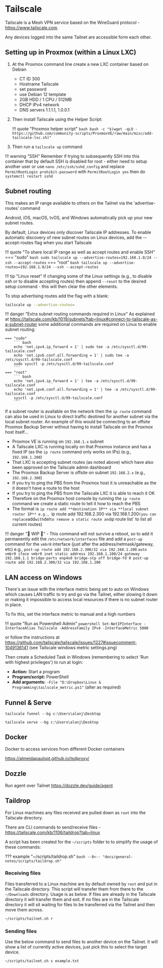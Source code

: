 # Tailscale

Tailscale is a Mesh VPN service based on the WireGuard protocol - https://www.tailscale.com.

Any devices logged into the same Tailnet are accessible form each other.

## Setting up in Proxmox (within a Linux LXC)

1. At the Proxmox command line create a new LXC container based on Debian
    - CT ID 300
    - Hostname Tailscale
    - set password
    - use Debian 12 template
    - 2GB HDD / 1 CPU / 512MB
    - DHCP IPv4 network
    - DNS servers 1.1.1.1, 1.0.0.1
    
1. Then install Tailscale using the Helper Script:

    !!! quote "Proxmox helper script"
        ``` bash
        bash -c "$(wget -qLO - https://github.com/community-scripts/ProxmoxVE/raw/main/misc/add-tailscale-lxc.sh)"
        ```

1. Then run a `tailscale up` command

!!! warning "SSH"
    Remember if trying to subsequently SSH into this container that by default SSH is disabled for root - either need to setup another user or use `nano /etc/ssh/sshd_config` and replace `PermitRootLogin prohibit-password` with `PermitRootLogin yes` then do `systemctl restart sshd`

## Subnet routing

This makes an IP range available to others on the Tailnet via the 'advertise-routes' command

Android, iOS, macOS, tvOS, and Windows automatically pick up your new subnet routes.

By default, Linux devices only discover Tailscale IP addresses. To enable automatic discovery of new subnet routes on Linux devices, add the --accept-routes flag when you start Tailscale

!!! quote "To share local IP range as well as accept routes and enable SSH"
    === "sudo"
        ``` bash
        sudo tailscale up --advertise-routes=192.168.1.0/24 --ssh --accept-routes
        ```
    === "root"
        ``` bash
        tailscale up --advertise-routes=192.168.1.0/24 --ssh --accept-routes
        ```

!!! tip "Linux reset"
    If changing some of the Linux settings (e.g., to disable ssh or to disable accepting routes) then append `--reset` to the desired setup command - this will then clear the other elements.

To stop advertising routes add the flag with a blank:
``` bash
tailscale up --advertise-routes=
```

!!! danger "Extra subnet routing commands required in Linux"
    As explained at https://tailscale.com/kb/1019/subnets?tab=linux#connect-to-tailscale-as-a-subnet-router some additional commands are required on Linux to enable subnet routing:

    === "sudo"
        ``` bash
        echo 'net.ipv4.ip_forward = 1' | sudo tee -a /etc/sysctl.d/99-tailscale.conf
        echo 'net.ipv6.conf.all.forwarding = 1' | sudo tee -a /etc/sysctl.d/99-tailscale.conf
        sudo sysctl -p /etc/sysctl.d/99-tailscale.conf
        ```
    === "root"
        ``` bash
        echo 'net.ipv4.ip_forward = 1' | tee -a /etc/sysctl.d/99-tailscale.conf
        echo 'net.ipv6.conf.all.forwarding = 1' | tee -a /etc/sysctl.d/99-tailscale.conf
        sysctl -p /etc/sysctl.d/99-tailscale.conf
        ```

If a subnet router is available on the network then the `ip route` command can also be used in Linux to direct traffic destined for another subnet via the local subnet router.  An example of this would be connecting to an offsite Proxmox Backup Server without having to install Tailscale on the Proxmox host itself...

- Proxmox VE is running on `192.168.1.x` subnet
- A Tailscale LXC is running locally on that Proxmox instance and has a fixed IP (as the `ip route` command only works on IPs) (e.g., `192.168.1.200`)
- That LXC is accepting subnet routes (as noted above) which have also been approved on the Tailscale admin dashboard
- The Proxmox Backup Server is offsite on subnet `192.168.2.x` (e.g., `192.168.2.300`)
- If you try to ping the PBS from the Proxmox host it is unreachable as the it doesn't have a route to the host
- If you try to ping the PBS from the Tailscale LXC it is able to reach it OK
- Therefore on the Proxmox host console by running the `ip route` command we create a static route to tell it how to reach the PBS
- The format is `ip route add **destination IP** via **local subnet router IP** e.g., `ip route add 192.168.2.300 via 192.168.1.200` (you can replace `add` with `del` to remove a static route and `ip route list` to list all current routes)


!!! danger "🚧 WIP 🚧"
    - This command will not survive a reboot, so to add it permanently edit the `/etc/network/interfaces` file and add a `post-up` command for the `vmbr0` interface (just after the address/netmask/gateway, etc) e.g., `post-up route add 192.168.2.300/32 via 192.168.1.200`
        ```
        auto vmbr0
        iface vmbr0 inet static
            address 192.168.1.100/24
            gateway 192.168.1.1
            bridge-ports enp4s0
            bridge-stp off
            bridge-fd 0
            post-up route add 192.168.2.300/32 via 192.168.1.200
        ```

## LAN access on Windows
There's an issue with the interface metric being set to auto on Windows which causes LAN traffic to try and go via the Tailnet, either slowing it down or making it impossible to access local resources if there is no subnet router in place.

To fix this, set the interface metric to manual and a high numbers

!!! quote "Run as Powershell Admin"
    ``` powershell
    Set-NetIPInterface -InterfaceAlias Tailscale -AddressFamily IPv4 -InterfaceMetric 5000
    ```

or follow the instructions at https://github.com/tailscale/tailscale/issues/1227#issuecomment-1049136141 (see Tailscale windows metric settings.png)

Then create a Scheduled Task in Windows (remembering to select 'Run with highest privileges') to run at login:

- **Action:** Start a program
- **Program/script:** PowerShell
- **Add arguments:** `-File "D:\Dropbox\Linux & Programming\tailscale_metric.ps1"` (alter as required)

## Funnel & Serve
`tailscale funnel --bg c:\Users\alanj\Desktop`

`tailscale serve --bg c:\Users\alanj\Desktop`


## Docker
Docker to access services from different Docker containers

https://almeidapaulopt.github.io/tsdproxy/

## Dozzle
Run agent over Tailnet
https://dozzle.dev/guide/agent

## Taildrop
For Linux machines any files received are pulled down as `root` into the Tailscale directory.

There are CLI commands to send/receive files - https://tailscale.com/kb/1106/taildrop?tab=linux

A script has been created for the `~/scripts` folder to to simplify the usage of these commands:

??? example "~/scripts/taildrop.sh"
    ``` bash
    --8<-- "docs/general-notes/scripts/taildrop.sh"
    ```

### Receiving files
Files transferred to a Linux machine are by default owned by `root` and put in the Tailscale directory.  This script will transfer them from there to the `~/Downloads` directory.  Usage is as below.  If files are already in the Tailscale directory it will transfer them and exit.  If no files are in the Tailscale directory it will sit waiting for files to be transferred via the Tailnet and then move them across.

``` bash
~/scripts/tailnet.sh r
```

### Sending files
Use the below command to send files to another device on the Tailnet.  It will show a list of currently active devices, just pick this to select the target device.

``` bash
~/scripts/tailnet.sh s example.txt
```